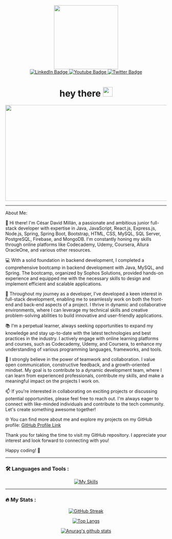 <div id="header" align="center">
  <img src="https://media.giphy.com/media/i1JHRZSXO9LZZDHqii/giphy.gif" width="200"/>
  <div id="badges">
  <a href="https://www.linkedin.com/in/cesardavidmillan" target="_blank">
    <img src="https://img.shields.io/badge/LinkedIn-blue?style=for-the-badge&logo=linkedin&logoColor=white" alt="LinkedIn Badge"/>
  </a>
  <a href="your-youtube-URL">
    <img src="https://img.shields.io/badge/YouTube-red?style=for-the-badge&logo=youtube&logoColor=white" alt="Youtube Badge"/>
  </a>
  <a href="https://twitter.com/david_millan05" target="_blank">
    <img src="https://img.shields.io/badge/Twitter-blue?style=for-the-badge&logo=twitter&logoColor=white" alt="Twitter Badge"/>
  </a>
</div>
  <img src="https://komarev.com/ghpvc/?username=davidmillan5&style=flat-square&color=blue" alt=""/>
  
  <h1>
  hey there
  <img src="https://media.giphy.com/media/hvRJCLFzcasrR4ia7z/giphy.gif" width="30px"/>
</h1>
  
</div>

<div align="center">
  <img src="https://media.giphy.com/media/dWesBcTLavkZuG35MI/giphy.gif" width="600" height="300"/>
</div>

---

About Me:

👋 Hi there! I'm César David Millán, a passionate and ambitious junior full-stack developer with expertise in Java, JavaScript, React.js, Express.js, Node.js, Spring, Spring Boot, Bootstrap, HTML, CSS, MySQL, SQL Server, PostgreSQL, Firebase, and MongoDB. I'm constantly honing my skills through online platforms like Codecademy, Udemy, Coursera, Allura OracleOne, and various other resources.

💻 With a solid foundation in backend development, I completed a comprehensive bootcamp in backend development with Java, MySQL, and Spring. The bootcamp, organized by Sophos Solutions, provided hands-on experience and equipped me with the necessary skills to design and implement efficient and scalable applications.

🌟 Throughout my journey as a developer, I've developed a keen interest in full-stack development, enabling me to seamlessly work on both the front-end and back-end aspects of a project. I thrive in dynamic and collaborative environments, where I can leverage my technical skills and creative problem-solving abilities to build innovative and user-friendly applications.

📚 I'm a perpetual learner, always seeking opportunities to expand my knowledge and stay up-to-date with the latest technologies and best practices in the industry. I actively engage with online learning platforms and courses, such as Codecademy, Udemy, and Coursera, to enhance my understanding of various programming languages, frameworks, and tools.

🚀 I strongly believe in the power of teamwork and collaboration. I value open communication, constructive feedback, and a growth-oriented mindset. My goal is to contribute to a dynamic development team, where I can learn from experienced professionals, contribute my skills, and make a meaningful impact on the projects I work on.

📫 If you're interested in collaborating on exciting projects or discussing potential opportunities, please feel free to reach out. I'm always eager to connect with like-minded individuals and contribute to the tech community. Let's create something awesome together!

🌐 You can find more about me and explore my projects on my GitHub profile: [GitHub Profile Link](https://github.com/davidmillan5)

Thank you for taking the time to visit my GitHub repository. I appreciate your interest and look forward to connecting with you!

Happy coding! 🚀


---

### :hammer_and_wrench: Languages and Tools :

<div align="center">

[![My Skills](https://skillicons.dev/icons?i=html,css,bootstrap,js,react,java,nodejs,mongodb,androidstudio,firebase,spring,py,mysql,sqlite,postgres,sequelize,github,git)](https://skillicons.dev)

</div>

---

### :fire: My Stats :

<div align="center">
  
[![GitHub Streak](https://streak-stats.demolab.com/?user=davidmillan5&theme=dark)](https://git.io/streak-stats)

[![Top Langs](https://github-readme-stats.vercel.app/api/top-langs/?username=davidmillan5&layout=compact&theme=dark)](https://github.com/anuraghazra/github-readme-stats)

[![Anurag's github stats](https://github-readme-stats.vercel.app/api?username=davidmillan5&theme=dark&show_icons=true)](https://github.com/anuraghazra/github-readme-stats)

</div>


